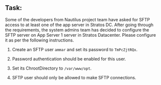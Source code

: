 ## Task:

Some of the developers from Nautilus project team have asked for SFTP access to at least one of the app server in Stratos DC. After going through the requirements, the system admins team has decided to configure the SFTP server on App Server 1 server in Stratos Datacenter. Please configure it as per the following instructions.

1. Create an SFTP user `ammar` and set its password to `TmPcZjtRQx`.

2. Password authentication should be enabled for this user.

3. Set its ChrootDirectory to `/var/www/opt`.

4. SFTP user should only be allowed to make SFTP connections.